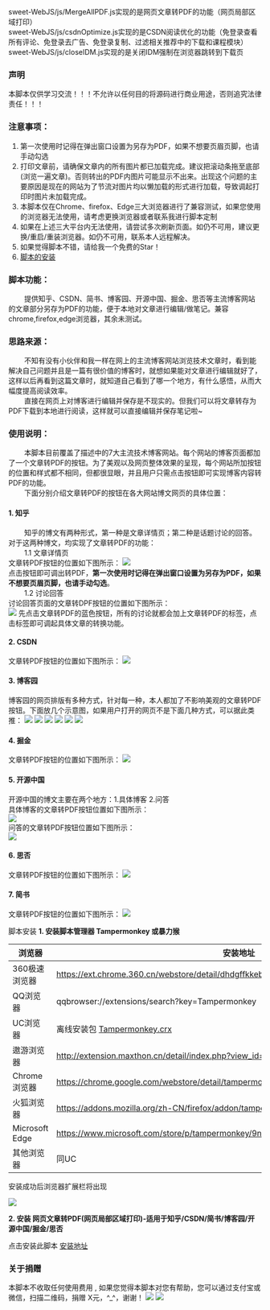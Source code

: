 sweet-WebJS/js/MergeAllPDF.js实现的是网页文章转PDF的功能（网页局部区域打印）  
sweet-WebJS/js/csdnOptimize.js实现的是CSDN阅读优化的功能（免登录查看所有评论、免登录去广告、免登录复制、过滤相关推荐中的下载和课程模块）  
sweet-WebJS/js/closeIDM.js实现的是关闭IDM强制在浏览器跳转到下载页  

### 声明
本脚本仅供学习交流！！！不允许以任何目的将源码进行商业用途，否则追究法律责任！！！
### 注意事项：
1. 第一次使用时记得在弹出窗口设置为另存为PDF，如果不想要页眉页脚，也请手动勾选
2. 打印文章前，请确保文章内的所有图片都已加载完成。建议把滚动条拖至底部(浏览一遍文章)。否则转出的PDF内图片可能显示不出来。出现这个问题的主要原因是现在的网站为了节流对图片均以懒加载的形式进行加载，导致调起打印时图片未加载完成。
3. 本脚本仅在Chrome、firefox、Edge三大浏览器进行了兼容测试，如果您使用的浏览器无法使用，请考虑更换浏览器或者联系我进行脚本定制
4. 如果在上述三大平台内无法使用，请尝试多次刷新页面。如仍不可用，建议更换/重启/重装浏览器。如仍不可用，联系本人远程解决。
5. 如果觉得脚本不错，请给我一个免费的Star！
6. [脚本的安装](#scriptuse)
### 脚本功能：
&nbsp;&nbsp;&nbsp;&nbsp;&nbsp;&nbsp;&nbsp;&nbsp;提供知乎、CSDN、简书、博客园、开源中国、掘金、思否等主流博客网站的文章部分另存为PDF的功能，便于本地对文章进行编辑/做笔记。兼容chrome,firefox,edge浏览器，其余未测试。
### 思路来源：
&nbsp;&nbsp;&nbsp;&nbsp;&nbsp;&nbsp;&nbsp;&nbsp;不知有没有小伙伴和我一样在网上的主流博客网站浏览技术文章时，看到能解决自己问题并且是一篇有很价值的博客时，就想如果能对文章进行编辑就好了，这样以后再看到这篇文章时，就知道自己看到了哪一个地方，有什么感悟，从而大幅度提高阅读效率。  
&nbsp;&nbsp;&nbsp;&nbsp;&nbsp;&nbsp;&nbsp;&nbsp;直接在网页上对博客进行编辑并保存是不现实的。但我们可以将文章转存为PDF下载到本地进行阅读，这样就可以直接编辑并保存笔记啦~
### 使用说明：
&nbsp;&nbsp;&nbsp;&nbsp;&nbsp;&nbsp;&nbsp;&nbsp;本脚本目前覆盖了描述中的7大主流技术博客网站。每个网站的博客页面都加了一个文章转PDF的按钮。为了美观以及网页整体效果的呈现，每个网站所加按钮的位置和样式都不相同，但都很显眼，并且用户只需点击按钮即可实现博客内容转PDF的功能。  
&nbsp;&nbsp;&nbsp;&nbsp;&nbsp;&nbsp;&nbsp;&nbsp;下面分别介绍文章转PDF的按钮在各大网站博文网页的具体位置：     
#### 1. 知乎        
   &nbsp;&nbsp;&nbsp;&nbsp;&nbsp;&nbsp;&nbsp;&nbsp;知乎的博文有两种形式，第一种是文章详情页；第二种是话题讨论的回答。对于这两种博文，均实现了文章转PDF的功能：  
   &nbsp;&nbsp;&nbsp;&nbsp;&nbsp;&nbsp;&nbsp;&nbsp;1.1 文章详情页  
   文章转PDF按钮的位置如下图所示：
   ![](https://cdn.jsdelivr.net/gh/doublesweet01/BS_script@master/image/2PDF01.png)  
   点击按钮即可调出转PDF，<B>第一次使用时记得在弹出窗口设置为另存为PDF，如果不想要页眉页脚，也请手动勾选</B>。  
   &nbsp;&nbsp;&nbsp;&nbsp;&nbsp;&nbsp;&nbsp;&nbsp;1.2 讨论回答  
   讨论回答页面的文章转DPF按钮的位置如下图所示：  
   ![](https://cdn.jsdelivr.net/gh/doublesweet01/BS_script@master/image/2PDF02.png) 
   先点击文章转PDF的蓝色按钮，所有的讨论就都会加上文章转PDF的标签，点击标签即可调起具体文章的转换功能。  
#### 2. CSDN    
文章转PDF按钮的位置如下图所示：
![](https://cdn.jsdelivr.net/gh/doublesweet01/BS_script@master/image/2PDF03.png)  
#### 3. 博客园    
博客园的网页排版有多种方式，针对每一种，本人都加了不影响美观的文章转PDF按钮。下面放几个示意图，如果用户打开的网页不是下面几种方式，可以据此类推：
![](https://cdn.jsdelivr.net/gh/doublesweet01/BS_script@master/image/2PDF04.png)
![](https://cdn.jsdelivr.net/gh/doublesweet01/BS_script@master/image/2PDF05.png)
![](https://cdn.jsdelivr.net/gh/doublesweet01/BS_script@master/image/2PDF06.png)
![](https://cdn.jsdelivr.net/gh/doublesweet01/BS_script@master/image/2PDF07.png)
![](https://cdn.jsdelivr.net/gh/doublesweet01/BS_script@master/image/2PDF08.png)
![](https://cdn.jsdelivr.net/gh/doublesweet01/BS_script@master/image/2PDF09.png)  
#### 4. 掘金    
文章转PDF按钮的位置如下图所示：
![](https://cdn.jsdelivr.net/gh/doublesweet01/BS_script@master/image/2PDF10.png)  
#### 5. 开源中国    
开源中国的博文主要在两个地方：1.具体博客 2.问答    
具体博客的文章转PDF按钮位置如下图所示：  
![](https://cdn.jsdelivr.net/gh/doublesweet01/BS_script@master/image/2PDF11.png)    
问答的文章转PDF按钮位置如下图所示：  
![](https://cdn.jsdelivr.net/gh/doublesweet01/BS_script@master/image/2PDF14.png)  
#### 6. 思否  
文章转PDF按钮的位置如下图所示：
![](https://cdn.jsdelivr.net/gh/doublesweet01/BS_script@master/image/2PDF12.png)  
#### 7. 简书  
文章转PDF按钮的位置如下图所示：
![](https://cdn.jsdelivr.net/gh/doublesweet01/BS_script@master/image/2PDF13.png)   

<span id="scriptuse">脚本安装</span>
**1. 安装脚本管理器 Tampermonkey 或暴力猴**

|  浏览器 |  安装地址 |
| ------------ | ------------ |
|  360极速浏览器 |  https://ext.chrome.360.cn/webstore/detail/dhdgffkkebhmkfjojejmpbldmpobfkfo |
|  QQ浏览器 |  qqbrowser://extensions/search?key=Tampermonkey |
|  UC浏览器 |  离线安装包 [Tampermonkey.crx](https://open-1252026789.cos.ap-beijing.myqcloud.com/Tampermonkey.crx?q-sign-algorithm=sha1&q-ak=AKID5vs71lFeyZfPygxk2FKr00awLkM2CtH9&q-sign-time=1552783829;1552785629&q-key-time=1552783829;1552785629&q-header-list=&q-url-param-list=&q-signature=f6af0eeaa1aec2eeb91ec733010f3a55f945876d&x-cos-security-token=4ea51c804f012501a972cdb19e18a2f6560452af10001) |
|  遨游浏览器 |  http://extension.maxthon.cn/detail/index.php?view_id=1680&category_id=10 |
|  Chrome浏览器 |  https://chrome.google.com/webstore/detail/tampermonkey/dhdgffkkebhmkfjojejmpbldmpobfkfo |
|  火狐浏览器 |  https://addons.mozilla.org/zh-CN/firefox/addon/tampermonkey/ |
|  Microsoft Edge |  https://www.microsoft.com/store/p/tampermonkey/9nblggh5162s |
|  其他浏览器 |  同UC |

安装成功后浏览器扩展栏将出现

![](https://i.loli.net/2019/05/15/5cdbe9c3e025f86043.jpg)

**2. 安装 网页文章转PDF(网页局部区域打印)-适用于知乎/CSDN/简书/博客园/开源中国/掘金/思否**

点击安装此脚本 [安装地址](https://greasyfork.org/zh-CN/scripts/421429) 
### 关于捐赠
本脚本不收取任何使用费用 , 如果您觉得本脚本对您有帮助，您可以通过支付宝或微信，扫描二维码，捐赠 X元，^_^，谢谢！
![](https://cdn.jsdelivr.net/gh/doublesweet01/BS_script@master/image/zfb.jpg)
![](https://cdn.jsdelivr.net/gh/doublesweet01/BS_script@master/image/weixin.jpg)


   
   
